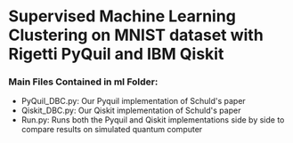# Supervised Machine Learning Clustering on MNIST dataset with Rigetti PyQuil and IBM Qiskit

### Main Files Contained in ml Folder:

* PyQuil_DBC.py: Our Pyquil implementation of Schuld's paper
* Qiskit_DBC.py: Our Qiskit implementation of Schuld's paper
* Run.py: Runs both the Pyquil and Qiskit implementations side by side to compare results on simulated quantum computer



